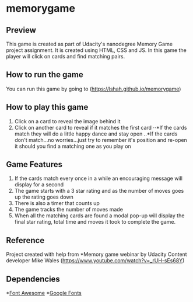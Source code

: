 # memorygame

## Preview
This game is created as part of Udacity's nanodegree Memory Game project assignment. It is created using HTML, CSS and JS. 
In this game the player will click on cards and find matching pairs. 

## How to run the game
You can run this game by going to (https://lshah.github.io/memorygame)

## How to play this game
1. Click on a card to reveal the image behind it
2. Click on another card to reveal if it matches the first card
⋅⋅*If the cards match they will do a little happy dance and stay open
..*If the cards don't match...no worries...just try to remember it's position and re-open it should you find a matching one as you play on

## Game Features
1. If the cards match every once in a while an encouraging message will display for a second
2. The game starts with a 3 star rating and as the number of moves goes up the rating goes down
3. There is also a timer that counts up
4. The game tracks the number of moves made
5. When all the matching cards are found a modal pop-up will display the final star rating, total time and moves it took to complete the game. 

## Reference
Project created with help from 
*Memory game webinar by Udacity Content developer Mike Wales (https://www.youtube.com/watch?v=_rUH-sEs68Y)

## Dependencies
*[Font Awesome](https://fontawesome.com/)
*[Google Fonts](https://fonts.google.com/)
